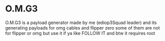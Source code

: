 # O.M.G3
O.M.G3 is a payload generator made by me (ediop3Squad leader) and its generating payloads for omg cables and flipper zero some of them are not for flipper or omg but use it if ya like FOLLOW IT  and btw it requires root
